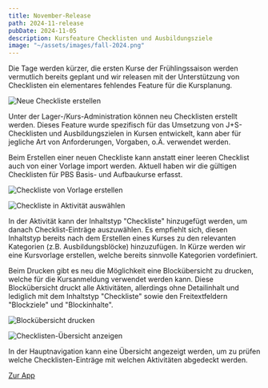 ```yaml
---
title: November-Release
path: 2024-11-release
pubDate: 2024-11-05
description: Kursfeature Checklisten und Ausbildungsziele
image: "~/assets/images/fall-2024.png"
---
```


Die Tage werden kürzer, die ersten Kurse der Frühlingssaison werden vermutlich bereits geplant und wir releasen mit der Unterstützung von Checklisten ein elementares fehlendes Feature für die Kursplanung.

<div class="simple-columns">

![Neue Checkliste erstellen](~/assets/images/2024-11/checklist-create-de.webp)

</div>
<div>

Unter der Lager-/Kurs-Administration können neu Checklisten erstellt werden. Dieses Feature wurde spezifisch für das Umsetzung von J+S-Checklisten und Ausbildungszielen in Kursen entwickelt, kann aber für jegliche Art von Anforderungen, Vorgaben, o.Ä. verwendet werden.

</div>
<div class="simple-columns">

Beim Erstellen einer neuen Checkliste kann anstatt einer leeren Checklist auch von einer Vorlage import werden. Aktuell haben wir die gültigen Checklisten für PBS Basis- und Aufbaukurse erfasst.

</div>

![Checkliste von Vorlage erstellen](~/assets/images/2024-11/checklist-template-de.webp)

</div>

<div class="simple-columns">

![Checkliste in Aktivität auswählen](~/assets/images/2024-11/checklist-activity-de.webp)

<div>

In der Aktivität kann der Inhaltstyp "Checkliste" hinzugefügt werden, um danach Checklist-Einträge auszuwählen. Es empfiehlt sich, diesen Inhaltstyp bereits nach dem Erstellen eines Kurses zu den relevanten Kategorien (z.B. Ausbildungsblöcke) hinzuzufügen. In Kürze werden wir eine Kursvorlage erstellen, welche bereits sinnvolle Kategorien vordefiniert.

</div>

<div>

Beim Drucken gibt es neu die Möglichkeit eine Blockübersicht zu drucken, welche für die Kursanmeldung verwendet werden kann. Diese Blockübersicht druckt alle Aktivitäten, allerdings ohne Detailinhalt und lediglich mit dem Inhaltstyp "Checkliste" sowie den Freitextfeldern "Blockziele" und "Blockinhalte".

</div>

![Blockübersicht drucken](~/assets/images/2024-11/checklist-print-de.webp)

</div>

<div class="simple-columns">

![Checklisten-Übersicht anzeigen](~/assets/images/2024-11/checklist-overview-de.webp)

<div>

In der Hauptnavigation kann eine Übersicht angezeigt werden, um zu prüfen welche Checklisten-Einträge mit welchen Aktivitäten abgedeckt werden.

</div>

<a class="btn secondary mr-4 mb-4" href="https://app.ecamp3.ch" target="_blank">Zur App</a>
